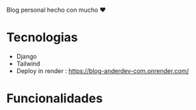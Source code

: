 Blog personal hecho con mucho ❤️
# Tecnologias
* Django 
* Tailwind 
* Deploy in render : https://blog-anderdev-com.onrender.com/
# Funcionalidades
